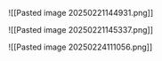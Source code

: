 ![[Pasted image 20250221144931.png]]

![[Pasted image 20250221145337.png]]

![[Pasted image 20250224111056.png]]